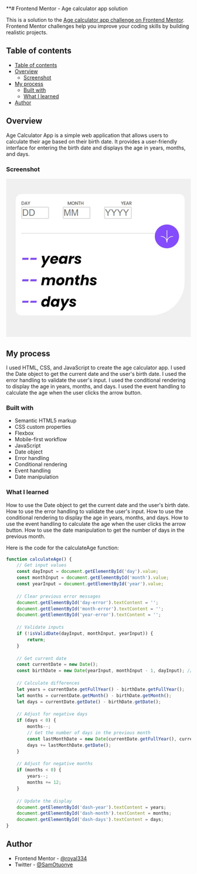 **# Frontend Mentor - Age calculator app solution

This is a solution to the [Age calculator app challenge on Frontend Mentor](https://www.frontendmentor.io/challenges/age-calculator-app-dF9DFFpj-Q). Frontend Mentor challenges help you improve your coding skills by building realistic projects. 

## Table of contents

- [Table of contents](#table-of-contents)
- [Overview](#overview)
  - [Screenshot](#screenshot)
- [My process](#my-process)
  - [Built with](#built-with)
  - [What I learned](#what-i-learned)
- [Author](#author)



## Overview
Age Calculator App is a simple web application that allows users to calculate their age based on their birth date. It provides a user-friendly interface for entering the birth date and displays the age in years, months, and days.

### Screenshot

![Project Screenshot](/assets/images/Project%20preview.jpg)

## My process
I used HTML, CSS, and JavaScript to create the age calculator app. I used the Date object to get the current date and the user's birth date. I used the error handling to validate the user's input. I used the conditional rendering to display the age in years, months, and days. I used the event handling to calculate the age when the user clicks the arrow button.

### Built with

- Semantic HTML5 markup
- CSS custom properties
- Flexbox
- Mobile-first workflow
- JavaScript
- Date object
- Error handling
- Conditional rendering
- Event handling
- Date manipulation




### What I learned
How to use the Date object to get the current date and the user's birth date. How to use the error handling to validate the user's input. How to use the conditional rendering to display the age in years, months, and days. How to use the event handling to calculate the age when the user clicks the arrow button. How to use the date manipulation to get the number of days in the previous month.

Here is the code for the calculateAge function:

```js
function calculateAge() {
    // Get input values
    const dayInput = document.getElementById('day').value;
    const monthInput = document.getElementById('month').value;
    const yearInput = document.getElementById('year').value;

    // Clear previous error messages
    document.getElementById('day-error').textContent = '';
    document.getElementById('month-error').textContent = '';
    document.getElementById('year-error').textContent = '';

    // Validate inputs
    if (!isValidDate(dayInput, monthInput, yearInput)) {
        return;
    }

    // Get current date
    const currentDate = new Date();
    const birthDate = new Date(yearInput, monthInput - 1, dayInput); // month is 0-based

    // Calculate differences
    let years = currentDate.getFullYear() - birthDate.getFullYear();
    let months = currentDate.getMonth() - birthDate.getMonth();
    let days = currentDate.getDate() - birthDate.getDate();

    // Adjust for negative days
    if (days < 0) {
        months--;
        // Get the number of days in the previous month
        const lastMonthDate = new Date(currentDate.getFullYear(), currentDate.getMonth(), 0);
        days += lastMonthDate.getDate();
    }

    // Adjust for negative months
    if (months < 0) {
        years--;
        months += 12;
    }

    // Update the display
    document.getElementById('dash-year').textContent = years;
    document.getElementById('dash-month').textContent = months;
    document.getElementById('dash-days').textContent = days;
}
```

## Author
- Frontend Mentor - [@royal334](https://www.frontendmentor.io/profile/royal334)
- Twitter - [@SamOtuonye](https://www.twitter.com/SamOtuonye)



